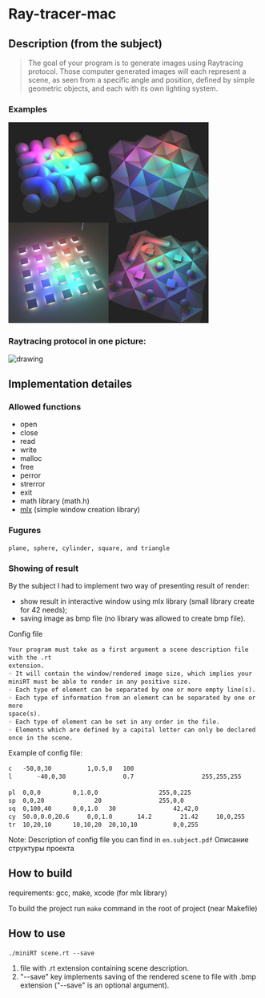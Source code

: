 # Ray-tracer-mac

## Description (from the subject)

> The goal of your program is to generate images using Raytracing protocol. Those computer generated images will each represent a scene, as seen from a specific angle and position, defined by simple geometric objects, and each with its own lighting system.

### Examples
<img src="scenes/example_images/example.jpg" alt="drawing" width="400"/>

### Raytracing protocol in one picture:  
<img src="https://developer.nvidia.com/sites/default/files/pictures/2018/RayTracing/ray-tracing-image-1.jpg" alt="drawing" width="400"/>

## Implementation detailes
### Allowed functions
* open
* close
* read
* write
* malloc
* free
* perror
* strerror
* exit
* math library (math.h)
* [mlx](https://harm-smits.github.io/42docs/libs/minilibx/introduction.html) (simple window creation library)


### Fugures
```
plane, sphere, cylinder, square, and triangle
```

### Showing of result
By the subject I had to implement two way of presenting result of render:
* show result in interactive window using mlx library (small library create for 42 needs);
* saving image as bmp file (no library was allowed to create bmp file).

Config file
```
Your program must take as a first argument a scene description file with the .rt
extension.
◦ It will contain the window/rendered image size, which implies your miniRT must be able to render in any positive size.
◦ Each type of element can be separated by one or more empty line(s).
◦ Each type of information from an element can be separated by one or more
space(s).
◦ Each type of element can be set in any order in the file.
◦ Elements which are defined by a capital letter can only be declared once in the scene.
```
Example of config file:
```
c	-50,0,30          1,0.5,0	100
l       -40,0,30		        0.7	                  255,255,255

pl	0,0,0		  0,1.0,0				  255,0,225
sp	0,0,20				20		          255,0,0
sq	0,100,40	  0,0,1.0	30		          42,42,0
cy	50.0,0.0,20.6	  0,0,1.0       14.2	    21.42	  10,0,255
tr	10,20,10	  10,10,20	20,10,10		  0,0,255
```
Note: Description of config file you can find in `en.subject.pdf`
Описание структуры проекта

## How to build
requirements: gcc, make, xcode (for mlx library)

To build the project run `make` command in the root of project (near Makefile)

## How to use
```
./miniRT scene.rt --save
```
1. file with .rt extension containing scene description.
2. "--save" key implements saving of the rendered scene to file with .bmp extension ("--save" is an optional argument).




